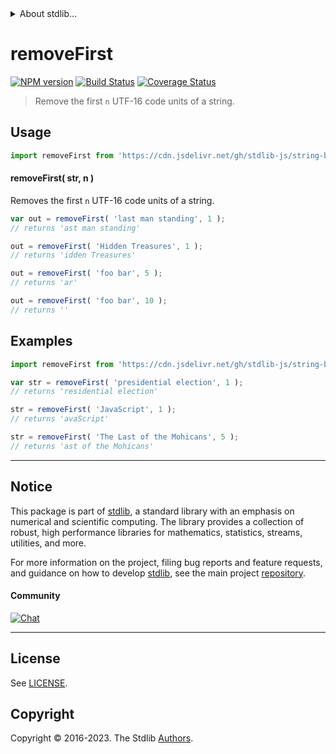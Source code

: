 <!--

@license Apache-2.0

Copyright (c) 2023 The Stdlib Authors.

Licensed under the Apache License, Version 2.0 (the "License");
you may not use this file except in compliance with the License.
You may obtain a copy of the License at

   http://www.apache.org/licenses/LICENSE-2.0

Unless required by applicable law or agreed to in writing, software
distributed under the License is distributed on an "AS IS" BASIS,
WITHOUT WARRANTIES OR CONDITIONS OF ANY KIND, either express or implied.
See the License for the specific language governing permissions and
limitations under the License.

-->


<details>
  <summary>
    About stdlib...
  </summary>
  <p>We believe in a future in which the web is a preferred environment for numerical computation. To help realize this future, we've built stdlib. stdlib is a standard library, with an emphasis on numerical and scientific computation, written in JavaScript (and C) for execution in browsers and in Node.js.</p>
  <p>The library is fully decomposable, being architected in such a way that you can swap out and mix and match APIs and functionality to cater to your exact preferences and use cases.</p>
  <p>When you use stdlib, you can be absolutely certain that you are using the most thorough, rigorous, well-written, studied, documented, tested, measured, and high-quality code out there.</p>
  <p>To join us in bringing numerical computing to the web, get started by checking us out on <a href="https://github.com/stdlib-js/stdlib">GitHub</a>, and please consider <a href="https://opencollective.com/stdlib">financially supporting stdlib</a>. We greatly appreciate your continued support!</p>
</details>

# removeFirst

[![NPM version][npm-image]][npm-url] [![Build Status][test-image]][test-url] [![Coverage Status][coverage-image]][coverage-url] <!-- [![dependencies][dependencies-image]][dependencies-url] -->

> Remove the first `n` UTF-16 code units of a string.



<section class="usage">

## Usage

```javascript
import removeFirst from 'https://cdn.jsdelivr.net/gh/stdlib-js/string-base-remove-first@deno/mod.js';
```

#### removeFirst( str, n )

Removes the first `n` UTF-16 code units of a string.

```javascript
var out = removeFirst( 'last man standing', 1 );
// returns 'ast man standing'

out = removeFirst( 'Hidden Treasures', 1 );
// returns 'idden Treasures'

out = removeFirst( 'foo bar', 5 );
// returns 'ar'

out = removeFirst( 'foo bar', 10 );
// returns ''
```

</section>

<!-- /.usage -->

<section class="examples">

## Examples

<!-- eslint no-undef: "error" -->

```javascript
import removeFirst from 'https://cdn.jsdelivr.net/gh/stdlib-js/string-base-remove-first@deno/mod.js';

var str = removeFirst( 'presidential election', 1 );
// returns 'residential election'

str = removeFirst( 'JavaScript', 1 );
// returns 'avaScript'

str = removeFirst( 'The Last of the Mohicans', 5 );
// returns 'ast of the Mohicans'
```

</section>

<!-- /.examples -->

<!-- Section for related `stdlib` packages. Do not manually edit this section, as it is automatically populated. -->

<section class="related">

</section>

<!-- /.related -->

<!-- Section for all links. Make sure to keep an empty line after the `section` element and another before the `/section` close. -->


<section class="main-repo" >

* * *

## Notice

This package is part of [stdlib][stdlib], a standard library with an emphasis on numerical and scientific computing. The library provides a collection of robust, high performance libraries for mathematics, statistics, streams, utilities, and more.

For more information on the project, filing bug reports and feature requests, and guidance on how to develop [stdlib][stdlib], see the main project [repository][stdlib].

#### Community

[![Chat][chat-image]][chat-url]

---

## License

See [LICENSE][stdlib-license].


## Copyright

Copyright &copy; 2016-2023. The Stdlib [Authors][stdlib-authors].

</section>

<!-- /.stdlib -->

<!-- Section for all links. Make sure to keep an empty line after the `section` element and another before the `/section` close. -->

<section class="links">

[npm-image]: http://img.shields.io/npm/v/@stdlib/string-base-remove-first.svg
[npm-url]: https://npmjs.org/package/@stdlib/string-base-remove-first

[test-image]: https://github.com/stdlib-js/string-base-remove-first/actions/workflows/test.yml/badge.svg?branch=v0.1.0
[test-url]: https://github.com/stdlib-js/string-base-remove-first/actions/workflows/test.yml?query=branch:v0.1.0

[coverage-image]: https://img.shields.io/codecov/c/github/stdlib-js/string-base-remove-first/main.svg
[coverage-url]: https://codecov.io/github/stdlib-js/string-base-remove-first?branch=main

<!--

[dependencies-image]: https://img.shields.io/david/stdlib-js/string-base-remove-first.svg
[dependencies-url]: https://david-dm.org/stdlib-js/string-base-remove-first/main

-->

[chat-image]: https://img.shields.io/gitter/room/stdlib-js/stdlib.svg
[chat-url]: https://app.gitter.im/#/room/#stdlib-js_stdlib:gitter.im

[stdlib]: https://github.com/stdlib-js/stdlib

[stdlib-authors]: https://github.com/stdlib-js/stdlib/graphs/contributors

[umd]: https://github.com/umdjs/umd
[es-module]: https://developer.mozilla.org/en-US/docs/Web/JavaScript/Guide/Modules

[deno-url]: https://github.com/stdlib-js/string-base-remove-first/tree/deno
[umd-url]: https://github.com/stdlib-js/string-base-remove-first/tree/umd
[esm-url]: https://github.com/stdlib-js/string-base-remove-first/tree/esm
[branches-url]: https://github.com/stdlib-js/string-base-remove-first/blob/main/branches.md

[stdlib-license]: https://raw.githubusercontent.com/stdlib-js/string-base-remove-first/main/LICENSE

</section>

<!-- /.links -->
